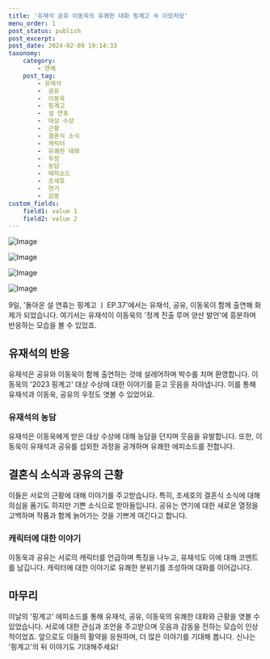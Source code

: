 ```yaml
---
title: '유재석 공유 이동욱의 유쾌한 대화 핑계고 속 이모저모'
menu_order: 1
post_status: publish
post_excerpt: 
post_date: 2024-02-09 19:14:33
taxonomy:
    category:
        - 연예
    post_tag:
        - 유재석
        -  공유
        -  이동욱
        -  핑계고
        -  설 연휴
        -  대상 수상
        -  근황
        -  결혼식 소식
        -  캐릭터
        -  유쾌한 대화
        -  우정
        -  농담
        -  에피소드
        -  조세호
        -  연기
        -  감동
custom_fields:
    field1: value 1
    field2: value 2
---
```


![Image](https://mimgnews.pstatic.net/image/076/2024/02/09/2024021001000668000089094_20240209141605097.jpg?type=w540)

![Image](https://ssl.pstatic.net/mimgnews/image/076/2024/02/09/2024021001000668000089091_20240209141605100.jpg?type=w540)

![Image](https://mimgnews.pstatic.net/image/076/2024/02/09/2024021001000668000089092_20240209141605103.jpg?type=w540)

![Image](https://ssl.pstatic.net/mimgnews/image/076/2024/02/09/2024021001000668000089093_20240209141605114.jpg?type=w540)

9일, '돌아온 설 연휴는 핑계고 ㅣ EP.37'에서는 유재석, 공유, 이동욱이 함께 출연해 화제가 되었습니다. 여기서는 유재석이 이동욱의 '정계 진출 루머 양산 발언'에 흥분하며 반응하는 모습을 볼 수 있었죠.
## 유재석의 반응
유재석은 공유와 이동욱이 함께 출연하는 것에 설레어하며 박수를 치며 환영합니다. 이동욱의 '2023 핑계고' 대상 수상에 대한 이야기를 듣고 웃음을 자아냅니다. 이를 통해 유재석과 이동욱, 공유의 우정도 엿볼 수 있었어요.
### 유재석의 농담
유재석은 이동욱에게 받은 대상 수상에 대해 농담을 던지며 웃음을 유발합니다. 또한, 이동욱이 유재석과 공유를 섭외한 과정을 공개하며 유쾌한 에피소드를 전합니다.
## 결혼식 소식과 공유의 근황
이들은 서로의 근황에 대해 이야기를 주고받습니다. 특히, 조세호의 결혼식 소식에 대해 의심을 품기도 하지만 기쁜 소식으로 받아들입니다. 공유는 연기에 대한 새로운 열정을 고백하며 작품과 함께 늙어가는 것을 기쁘게 여긴다고 합니다.
### 캐릭터에 대한 이야기
이동욱과 공유는 서로의 캐릭터를 언급하며 특징을 나누고, 유재석도 이에 대해 코멘트를 남깁니다. 캐릭터에 대한 이야기로 유쾌한 분위기를 조성하며 대화를 이어갑니다.
## 마무리
이날의 '핑계고' 에피소드를 통해 유재석, 공유, 이동욱의 유쾌한 대화와 근황을 엿볼 수 있었습니다. 서로에 대한 관심과 조언을 주고받으며 웃음과 감동을 전하는 모습이 인상적이었죠. 앞으로도 이들의 활약을 응원하며, 더 많은 이야기를 기대해 봅니다. 신나는 '핑계고'의 뒤 이야기도 기대해주세요!
